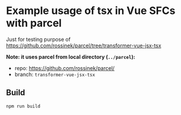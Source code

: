 # Example usage of tsx in Vue SFCs with parcel

Just for testing purpose of https://github.com/rossinek/parcel/tree/transformer-vue-jsx-tsx

**Note: it uses parcel from local directory (`../parcel`):**
- repo: https://github.com/rossinek/parcel/
- branch: `transformer-vue-jsx-tsx`

## Build
```
npm run build
```
